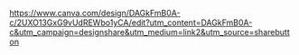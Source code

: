 https://www.canva.com/design/DAGkFmB0A-c/2UXO13GxG9vUdREWbo1yCA/edit?utm_content=DAGkFmB0A-c&utm_campaign=designshare&utm_medium=link2&utm_source=sharebutton
